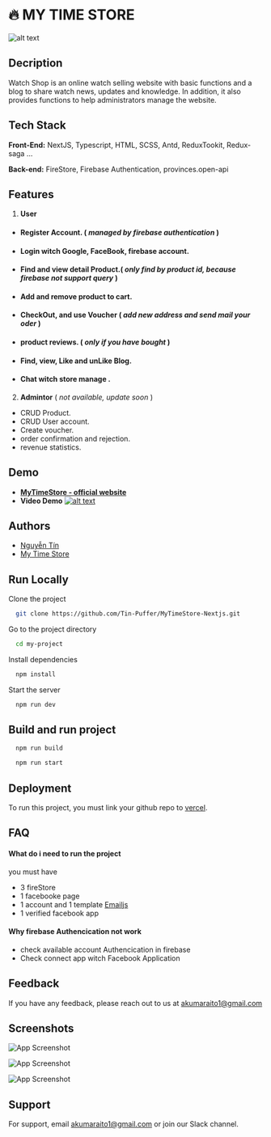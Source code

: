 
# 🔥 MY TIME STORE


![alt text](https://iili.io/HhB2ZhX.png)

## Decription
Watch Shop is an online watch selling website with basic functions and a blog to share watch news, updates and knowledge. In addition, it also provides functions to help administrators manage the website.

## Tech Stack

**Front-End:** NextJS, Typescript, HTML, SCSS, Antd, ReduxTookit, Redux-saga ...

**Back-end:** FireStore, Firebase Authentication, provinces.open-api 


## Features
1.  **User** 
- #### Register Account. ( *managed by firebase authentication* ) 
- #### Login witch Google, FaceBook, firebase account.
- #### Find and view detail Product.( *only find by product id, because firebase not support query* ) 
- #### Add and remove product to cart.
- #### CheckOut, and use Voucher  ( *add new address and send mail your  oder* )
- #### product reviews. ( *only if you have bought* )
- #### Find, view, Like and unLike Blog.
- #### Chat witch store manage .

2. **Admintor** ( *not available, update soon* )
- CRUD Product.
- CRUD User account.
- Create voucher.
- order confirmation and rejection.
- revenue statistics.






## Demo

- **[MyTimeStore - official website](https://mytimestore.vercel.app/)**
- **Video Demo**
[![alt text](https://luxshopping.vn/Uploads/UserFiles/images/top-8-thuong-hieu-dong-ho-doanh-nh-n-sang-trong-ua-chuong-1.jpg)](https://luxshopping.vn/Uploads/UserFiles/images/top-8-thuong-hieu-dong-ho-doanh-nh-n-sang-trong-ua-chuong-1.jpg)

## Authors

- [Nguyễn Tín](https://www.facebook.com/profile.php?id=100010025195735)
- [My Time Store](https://www.facebook.com/profile.php?id=100089914000286)

## Run Locally

Clone the project

```bash
  git clone https://github.com/Tin-Puffer/MyTimeStore-Nextjs.git
```

Go to the project directory

```bash
  cd my-project
```

Install dependencies

```bash
  npm install
```

Start the server

```bash
  npm run dev
```


## Build and run project

```bash
  npm run build
```
```bash
  npm run start
```




## Deployment

To run this project, you must link your github repo to [vercel](https://vercel.com/).
    
## FAQ

#### What do i need to run the project
 you must have
- 3 fireStore
- 1 facebooke page
- 1 account and 1 template [Emailjs](https://www.emailjs.com/)
- 1 verified facebook app 

#### Why firebase Authencication not work

- check available account Authencication in firebase
- Check connect app witch Facebook Application 


## Feedback

If you have any feedback, please reach out to us at akumaraito1@gmail.com


## Screenshots

![App Screenshot](https://iili.io/HhBOvCx.png)

![App Screenshot](https://iili.io/HhBezue.png)

![App Screenshot](https://iili.io/HhBejFp.png)




## Support

For support, email akumaraito1@gmail.com or join our Slack channel.

